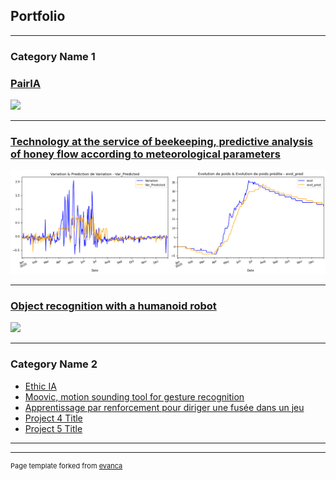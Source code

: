 ## Portfolio

---

### Category Name 1 

### [PairIA](/sample_page)
<img src="images/dummy_thumbnail.jpg?raw=true"/>

---
### [Technology at the service of beekeeping, predictive analysis of honey flow according to meteorological parameters](/pdf/204_TECHNOLOGIE.pdf)
<img src="images/mois_pluie_dt.png"/>

---
### [Object recognition with a humanoid robot ](https://youtu.be/oR90AfM_8Po)
<img src="images/dummy_thumbnail.jpg?raw=true"/>

---

### Category Name 2

- [Ethic IA](https://ethique.ig.umons.ac.be/posts/2018-2019/D/index.html)
- [Moovic, motion sounding tool for gesture recognition ](https://youtu.be/qJFC17VqnXc)
- [Apprentissage par renforcement pour diriger une fusée dans un jeu](http://example.com/)
- [Project 4 Title](http://example.com/)
- [Project 5 Title](http://example.com/)

---




---
<p style="font-size:11px">Page template forked from <a href="https://github.com/evanca/quick-portfolio">evanca</a></p>
<!-- Remove above link if you don't want to attibute -->
